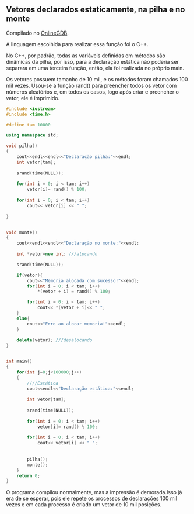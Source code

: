 ## Vetores declarados estaticamente, na pilha e no monte
Compilado no [OnlineGDB](https://www.onlinegdb.com/).

A linguagem escolhida para realizar essa função foi o C++.

No C++, por padrão, todas as variáveis definidas em métodos são dinâmicas da pilha, por isso, para a declaração estática não poderia ser separara em uma terceira função, então, ela foi realizada no próprio main.

Os vetores possuem tamanho de 10 mil, e os métodos foram chamados 100 mil vezes. Usou-se a função rand() para preencher todos os vetor com números aleatórios e, em todos os casos, logo após criar e preencher o vetor, ele é imprimido.

```C++
#include <iostream>
#include <time.h>

#define tam 10000

using namespace std;

void pilha()
{
    cout<<endl<<endl<<"Declaração pilha:"<<endl;
    int vetor[tam];
    
    srand(time(NULL));
    
    for(int i = 0; i < tam; i++)
        vetor[i]= rand() % 100;
            
    for(int i = 0; i < tam; i++)
        cout<< vetor[i] << " ";
    
}


void monte()
{
    cout<<endl<<endl<<"Declaração no monte:"<<endl;
    
    int *vetor=new int; ///alocando

    srand(time(NULL));

    if(vetor){
        cout<<"Memoria alocada com sucesso!"<<endl;
        for(int i = 0; i < tam; i++)
            *(vetor + i) = rand() % 100;

        for(int i = 0; i < tam; i++)
            cout<< *(vetor + i)<< " ";
    }
    else{
        cout<<"Erro ao alocar memoria!"<<endl;
    }
    
    delete(vetor); ///desalocando
}


int main()
{
    for(int j=0;j<100000;j++)
    {
        ////Estática
        cout<<endl<<"Declaração estática:"<<endl;
        
        int vetor[tam];
        
        srand(time(NULL));
        
        for(int i = 0; i < tam; i++)
            vetor[i]= rand() % 100;
                
        for(int i = 0; i < tam; i++)
            cout<< vetor[i] << " ";
    
        
        pilha();
        monte();
    }
    return 0;
}

```

O programa compilou normalmente, mas a impressão é demorada.Isso já era de se esperar, pois ele repete os processos de declarações 100 mil vezes e em cada processo é criado um vetor de 10 mil posições.